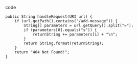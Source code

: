 code

    public String handleRequest(URI url) {
        if (url.getPath().contains("/add-message")) {
            String[] parameters = url.getQuery().split("=");
            if (parameters[0].equals("s")) {
                returnString += parameters[1] + "\n";
            }
            return String.format(returnString);
        }
        return "404 Not Found!";
    }
    
